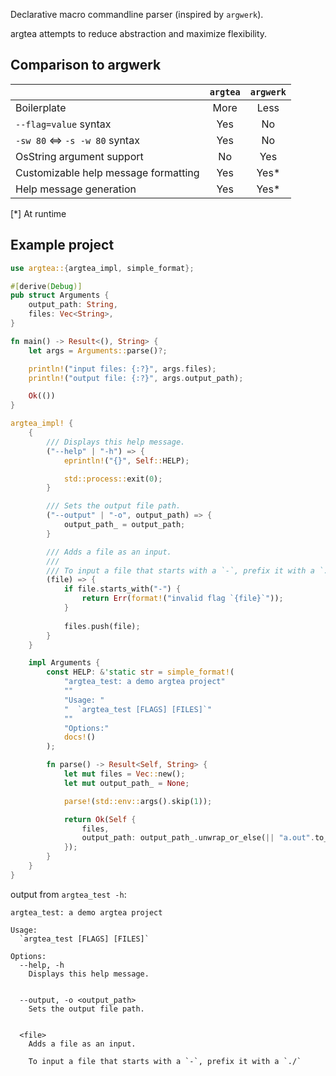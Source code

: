 Declarative macro commandline parser (inspired by `argwerk`).

argtea attempts to reduce abstraction and maximize flexibility.

## Comparison to argwerk

|                                      | `argtea`  | `argwerk` |
| :----------------------------------- | :-------: | :-------: |
| Boilerplate                          | More      | Less      |
| `--flag=value` syntax                | Yes       | No        |
| `-sw 80` <=> `-s -w 80` syntax       | Yes       | No        |
| OsString argument support            | No        | Yes       |
| Customizable help message formatting | Yes       | Yes*      |
| Help message generation              | Yes       | Yes*      |

[*] At runtime

## Example project
```rust
use argtea::{argtea_impl, simple_format};

#[derive(Debug)]
pub struct Arguments {
    output_path: String,
    files: Vec<String>,
}

fn main() -> Result<(), String> {
    let args = Arguments::parse()?;

    println!("input files: {:?}", args.files);
    println!("output file: {:?}", args.output_path);

    Ok(())
}

argtea_impl! {
    {
        /// Displays this help message.
        ("--help" | "-h") => {
            eprintln!("{}", Self::HELP);

            std::process::exit(0);
        }

        /// Sets the output file path.
        ("--output" | "-o", output_path) => {
            output_path_ = output_path;
        }

        /// Adds a file as an input.
        ///
        /// To input a file that starts with a `-`, prefix it with a `./`
        (file) => {
            if file.starts_with("-") {
                return Err(format!("invalid flag `{file}`"));
            }
            
            files.push(file);
        }
    }

    impl Arguments {
        const HELP: &'static str = simple_format!(
            "argtea_test: a demo argtea project"
            ""
            "Usage: "
            "  `argtea_test [FLAGS] [FILES]`"
            ""
            "Options:"
            docs!()
        );

        fn parse() -> Result<Self, String> {
            let mut files = Vec::new();
            let mut output_path_ = None;

            parse!(std::env::args().skip(1));

            return Ok(Self {
                files,
                output_path: output_path_.unwrap_or_else(|| "a.out".to_owned())
            });
        }
    }
}
```

output from `argtea_test -h`:
```
argtea_test: a demo argtea project

Usage:
  `argtea_test [FLAGS] [FILES]`

Options:
  --help, -h
    Displays this help message.


  --output, -o <output_path>
    Sets the output file path.


  <file>
    Adds a file as an input.

    To input a file that starts with a `-`, prefix it with a `./`

```
